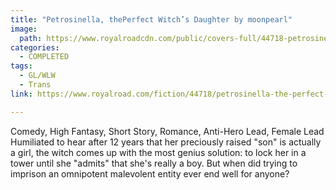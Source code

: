 ```yaml
---
title: "Petrosinella, thePerfect Witch’s Daughter by moonpearl"
image:
  path: https://www.royalroadcdn.com/public/covers-full/44718-petrosinella-the-perfect-witchs-daughter.jpg
categories:
  - COMPLETED
tags:
  - GL/WLW
  - Trans
link: https://www.royalroad.com/fiction/44718/petrosinella-the-perfect-witchs-daughter

---
```

Comedy, High Fantasy, Short Story, Romance, Anti-Hero Lead, Female Lead Humiliated to hear after 12 years that her preciously raised "son" is actually a girl, the witch comes up with the most genius solution: to lock her in a tower until she "admits" that she's really a boy.
But when did trying to imprison an omnipotent malevolent entity ever end well for anyone?

